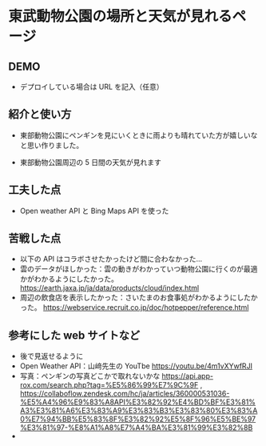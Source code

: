# 東武動物公園の場所と天気が見れるページ

## DEMO

- デプロイしている場合は URL を記入（任意）

## 紹介と使い方

- 東部動物公園にペンギンを見にいくときに雨よりも晴れていた方が嬉しいなと思い作りました。

- 東部動物公園周辺の 5 日間の天気が見れます

## 工夫した点

- Open weather API と Bing Maps API を使った

## 苦戦した点

- 以下の API はコラボさせたかったけど間に合わなかった...
- 雲のデータがほしかった：雲の動きがわかっていつ動物公園に行くのが最適かがわかるようにしたかった。 https://earth.jaxa.jp/ja/data/products/cloud/index.html
- 周辺の飲食店を表示したかった：さいたまのお食事処がわかるようにしたかった。 https://webservice.recruit.co.jp/doc/hotpepper/reference.html

## 参考にした web サイトなど

- 後で見返せるように
- Open Weather API：山﨑先生の YouTbe https://youtu.be/4m1vXYwfRJI
- 写真：ペンギンの写真どこかで取れないかな https://api.app-rox.com/search.php?tag=%E5%86%99%E7%9C%9F , https://collaboflow.zendesk.com/hc/ja/articles/360000531036-%E5%A4%96%E9%83%A8API%E3%82%92%E4%BD%BF%E3%81%A3%E3%81%A6%E3%83%A9%E3%83%B3%E3%83%80%E3%83%A0%E7%94%BB%E5%83%8F%E3%82%92%E5%8F%96%E5%BE%97%E3%81%97-%E8%A1%A8%E7%A4%BA%E3%81%99%E3%82%8B
-
